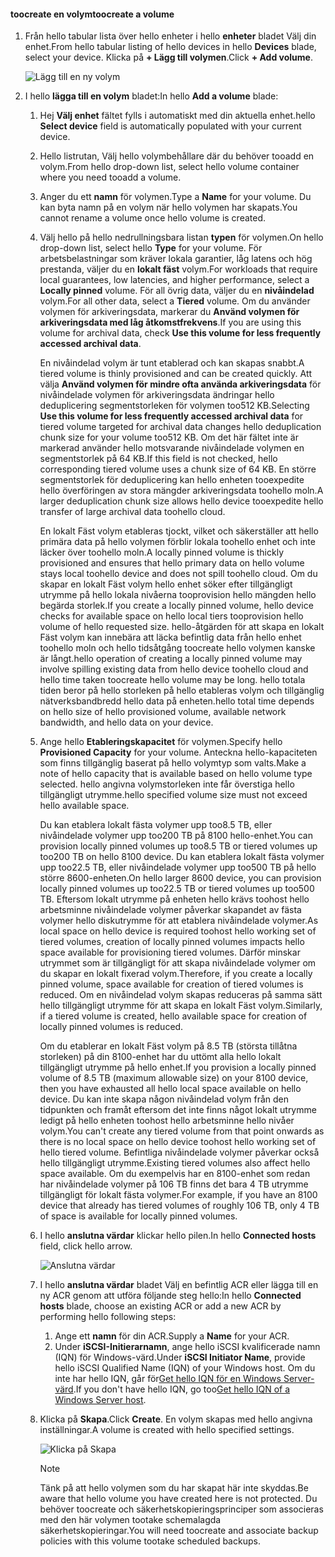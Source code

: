 <!--author=alkohli last changed: 07/19/2017-->

#### <a name="toocreate-a-volume"></a><span data-ttu-id="d0529-101">toocreate en volym</span><span class="sxs-lookup"><span data-stu-id="d0529-101">toocreate a volume</span></span>
1. <span data-ttu-id="d0529-102">Från hello tabular lista över hello enheter i hello **enheter** bladet Välj din enhet.</span><span class="sxs-lookup"><span data-stu-id="d0529-102">From hello tabular listing of hello devices in hello **Devices** blade, select your device.</span></span> <span data-ttu-id="d0529-103">Klicka på **+ Lägg till volymen**.</span><span class="sxs-lookup"><span data-stu-id="d0529-103">Click **+ Add volume**.</span></span>

    ![Lägg till en ny volym](./media/storsimple-8000-create-volume-u2/step5createvol1.png)

2. <span data-ttu-id="d0529-105">I hello **lägga till en volym** bladet:</span><span class="sxs-lookup"><span data-stu-id="d0529-105">In hello **Add a volume** blade:</span></span>
   
   1. <span data-ttu-id="d0529-106">Hej **Välj enhet** fältet fylls i automatiskt med din aktuella enhet.</span><span class="sxs-lookup"><span data-stu-id="d0529-106">hello **Select device** field is automatically populated with your current device.</span></span>

   2. <span data-ttu-id="d0529-107">Hello listrutan, Välj hello volymbehållare där du behöver tooadd en volym.</span><span class="sxs-lookup"><span data-stu-id="d0529-107">From hello drop-down list, select hello volume container where you need tooadd a volume.</span></span> 

   3.  <span data-ttu-id="d0529-108">Anger du ett **namn** för volymen.</span><span class="sxs-lookup"><span data-stu-id="d0529-108">Type a **Name** for your volume.</span></span> <span data-ttu-id="d0529-109">Du kan byta namn på en volym när hello volymen har skapats.</span><span class="sxs-lookup"><span data-stu-id="d0529-109">You cannot rename a volume once hello volume is created.</span></span>

   4. <span data-ttu-id="d0529-110">Välj hello på hello nedrullningsbara listan **typen** för volymen.</span><span class="sxs-lookup"><span data-stu-id="d0529-110">On hello drop-down list, select hello **Type** for your volume.</span></span> <span data-ttu-id="d0529-111">För arbetsbelastningar som kräver lokala garantier, låg latens och hög prestanda, väljer du en **lokalt fäst** volym.</span><span class="sxs-lookup"><span data-stu-id="d0529-111">For workloads that require local guarantees, low latencies, and higher performance, select a **Locally pinned** volume.</span></span> <span data-ttu-id="d0529-112">För all övrig data, väljer du en **nivåindelad** volym.</span><span class="sxs-lookup"><span data-stu-id="d0529-112">For all other data, select a **Tiered** volume.</span></span> <span data-ttu-id="d0529-113">Om du använder volymen för arkiveringsdata, markerar du **Använd volymen för arkiveringsdata med låg åtkomstfrekvens**.</span><span class="sxs-lookup"><span data-stu-id="d0529-113">If you are using this volume for archival data, check **Use this volume for less frequently accessed archival data**.</span></span>
      
       <span data-ttu-id="d0529-114">En nivåindelad volym är tunt etablerad och kan skapas snabbt.</span><span class="sxs-lookup"><span data-stu-id="d0529-114">A tiered volume is thinly provisioned and can be created quickly.</span></span> <span data-ttu-id="d0529-115">Att välja **Använd volymen för mindre ofta använda arkiveringsdata** för nivåindelade volymen för arkiveringsdata ändringar hello deduplicering segmentstorleken för volymen too512 KB.</span><span class="sxs-lookup"><span data-stu-id="d0529-115">Selecting **Use this volume for less frequently accessed archival data** for tiered volume targeted for archival data changes hello deduplication chunk size for your volume too512 KB.</span></span> <span data-ttu-id="d0529-116">Om det här fältet inte är markerad använder hello motsvarande nivåindelade volymen en segmentstorlek på 64 KB.</span><span class="sxs-lookup"><span data-stu-id="d0529-116">If this field is not checked, hello corresponding tiered volume uses a chunk size of 64 KB.</span></span> <span data-ttu-id="d0529-117">En större segmentstorlek för deduplicering kan hello enheten tooexpedite hello överföringen av stora mängder arkiveringsdata toohello moln.</span><span class="sxs-lookup"><span data-stu-id="d0529-117">A larger deduplication chunk size allows hello device tooexpedite hello transfer of large archival data toohello cloud.</span></span>
       
       <span data-ttu-id="d0529-118">En lokalt Fäst volym etableras tjockt, vilket och säkerställer att hello primära data på hello volymen förblir lokala toohello enhet och inte läcker över toohello moln.</span><span class="sxs-lookup"><span data-stu-id="d0529-118">A locally pinned volume is thickly provisioned and ensures that hello primary data on hello volume stays local toohello device and does not spill toohello cloud.</span></span>  <span data-ttu-id="d0529-119">Om du skapar en lokalt Fäst volym hello enhet söker efter tillgängligt utrymme på hello lokala nivåerna tooprovision hello mängden hello begärda storlek.</span><span class="sxs-lookup"><span data-stu-id="d0529-119">If you create a locally pinned volume, hello device checks for available space on hello local tiers tooprovision hello volume of hello requested size.</span></span> <span data-ttu-id="d0529-120">hello-åtgärden för att skapa en lokalt Fäst volym kan innebära att läcka befintlig data från hello enhet toohello moln och hello tidsåtgång toocreate hello volymen kanske är långt.</span><span class="sxs-lookup"><span data-stu-id="d0529-120">hello operation of creating a locally pinned volume may involve spilling existing data from hello device toohello cloud and hello time taken toocreate hello volume may be long.</span></span> <span data-ttu-id="d0529-121">hello totala tiden beror på hello storleken på hello etableras volym och tillgänglig nätverksbandbredd hello data på enheten.</span><span class="sxs-lookup"><span data-stu-id="d0529-121">hello total time depends on hello size of hello provisioned volume, available network bandwidth, and hello data on your device.</span></span>

   5. <span data-ttu-id="d0529-122">Ange hello **Etableringskapacitet** för volymen.</span><span class="sxs-lookup"><span data-stu-id="d0529-122">Specify hello **Provisioned Capacity** for your volume.</span></span> <span data-ttu-id="d0529-123">Anteckna hello-kapaciteten som finns tillgänglig baserat på hello volymtyp som valts.</span><span class="sxs-lookup"><span data-stu-id="d0529-123">Make a note of hello capacity that is available based on hello volume type selected.</span></span> <span data-ttu-id="d0529-124">hello angivna volymstorleken inte får överstiga hello tillgängligt utrymme.</span><span class="sxs-lookup"><span data-stu-id="d0529-124">hello specified volume size must not exceed hello available space.</span></span>
      
       <span data-ttu-id="d0529-125">Du kan etablera lokalt fästa volymer upp too8.5 TB, eller nivåindelade volymer upp too200 TB på 8100 hello-enhet.</span><span class="sxs-lookup"><span data-stu-id="d0529-125">You can provision locally pinned volumes up too8.5 TB or tiered volumes up too200 TB on hello 8100 device.</span></span> <span data-ttu-id="d0529-126">Du kan etablera lokalt fästa volymer upp too22.5 TB, eller nivåindelade volymer upp too500 TB på hello större 8600-enheten.</span><span class="sxs-lookup"><span data-stu-id="d0529-126">On hello larger 8600 device, you can provision locally pinned volumes up too22.5 TB or tiered volumes up too500 TB.</span></span> <span data-ttu-id="d0529-127">Eftersom lokalt utrymme på enheten hello krävs toohost hello arbetsminne nivåindelade volymer påverkar skapandet av fästa volymer hello diskutrymme för att etablera nivåindelade volymer.</span><span class="sxs-lookup"><span data-stu-id="d0529-127">As local space on hello device is required toohost hello working set of tiered volumes, creation of locally pinned volumes impacts hello space available for provisioning tiered volumes.</span></span> <span data-ttu-id="d0529-128">Därför minskar utrymmet som är tillgängligt för att skapa nivåindelade volymer om du skapar en lokalt fixerad volym.</span><span class="sxs-lookup"><span data-stu-id="d0529-128">Therefore, if you create a locally pinned volume, space available for creation of tiered volumes is reduced.</span></span> <span data-ttu-id="d0529-129">Om en nivåindelad volym skapas reduceras på samma sätt hello tillgängligt utrymme för att skapa en lokalt Fäst volym.</span><span class="sxs-lookup"><span data-stu-id="d0529-129">Similarly, if a tiered volume is created, hello available space for creation of locally pinned volumes is reduced.</span></span>
      
       <span data-ttu-id="d0529-130">Om du etablerar en lokalt Fäst volym på 8.5 TB (största tillåtna storleken) på din 8100-enhet har du uttömt alla hello lokalt tillgängligt utrymme på hello enhet.</span><span class="sxs-lookup"><span data-stu-id="d0529-130">If you provision a locally pinned volume of 8.5 TB (maximum allowable size) on your 8100 device, then you have exhausted all hello local space available on hello device.</span></span> <span data-ttu-id="d0529-131">Du kan inte skapa någon nivåindelad volym från den tidpunkten och framåt eftersom det inte finns något lokalt utrymme ledigt på hello enheten toohost hello arbetsminne hello nivåer volym.</span><span class="sxs-lookup"><span data-stu-id="d0529-131">You can't create any tiered volume from that point onwards as there is no local space on hello device toohost hello working set of hello tiered volume.</span></span> <span data-ttu-id="d0529-132">Befintliga nivåindelade volymer påverkar också hello tillgängligt utrymme.</span><span class="sxs-lookup"><span data-stu-id="d0529-132">Existing tiered volumes also affect hello space available.</span></span> <span data-ttu-id="d0529-133">Om du exempelvis har en 8100-enhet som redan har nivåindelade volymer på 106 TB finns det bara 4 TB utrymme tillgängligt för lokalt fästa volymer.</span><span class="sxs-lookup"><span data-stu-id="d0529-133">For example, if you have an 8100 device that already has tiered volumes of roughly 106 TB, only 4 TB of space is available for locally pinned volumes.</span></span>

    6. <span data-ttu-id="d0529-134">I hello **anslutna värdar** klickar hello pilen.</span><span class="sxs-lookup"><span data-stu-id="d0529-134">In hello **Connected hosts** field, click hello arrow.</span></span> 

        ![Anslutna värdar](./media/storsimple-8000-create-volume-u2/step5createvol2.png)

    7. <span data-ttu-id="d0529-136">I hello **anslutna värdar** bladet Välj en befintlig ACR eller lägga till en ny ACR genom att utföra följande steg hello:</span><span class="sxs-lookup"><span data-stu-id="d0529-136">In hello **Connected hosts** blade, choose an existing ACR or add a new ACR by performing hello following steps:</span></span>

       1. <span data-ttu-id="d0529-137">Ange ett **namn** för din ACR.</span><span class="sxs-lookup"><span data-stu-id="d0529-137">Supply a **Name** for your ACR.</span></span>
       2. <span data-ttu-id="d0529-138">Under **iSCSI-Initierarnamn**, ange hello iSCSI kvalificerade namn (IQN) för Windows-värd.</span><span class="sxs-lookup"><span data-stu-id="d0529-138">Under **iSCSI Initiator Name**, provide hello iSCSI Qualified Name (IQN) of your Windows host.</span></span> <span data-ttu-id="d0529-139">Om du inte har hello IQN, går för[Get hello IQN för en Windows Server-värd](#get-the-iqn-of-a-windows-server-host).</span><span class="sxs-lookup"><span data-stu-id="d0529-139">If you don't have hello IQN, go too[Get hello IQN of a Windows Server host](#get-the-iqn-of-a-windows-server-host).</span></span>

    9. <span data-ttu-id="d0529-140">Klicka på **Skapa**.</span><span class="sxs-lookup"><span data-stu-id="d0529-140">Click **Create**.</span></span> <span data-ttu-id="d0529-141">En volym skapas med hello angivna inställningar.</span><span class="sxs-lookup"><span data-stu-id="d0529-141">A volume is created with hello specified settings.</span></span>

        ![Klicka på Skapa](./media/storsimple-8000-create-volume-u2/step5createvol3.png)

        > [!NOTE]
        > <span data-ttu-id="d0529-143">Tänk på att hello volymen som du har skapat här inte skyddas.</span><span class="sxs-lookup"><span data-stu-id="d0529-143">Be aware that hello volume you have created here is not protected.</span></span> <span data-ttu-id="d0529-144">Du behöver toocreate och säkerhetskopieringsprinciper som associeras med den här volymen tootake schemalagda säkerhetskopieringar.</span><span class="sxs-lookup"><span data-stu-id="d0529-144">You will need toocreate and associate backup policies with this volume tootake scheduled backups.</span></span> 

